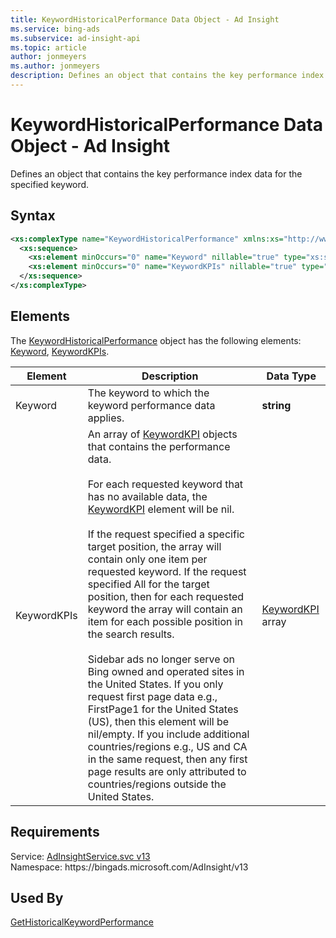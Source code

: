 ```yaml
---
title: KeywordHistoricalPerformance Data Object - Ad Insight
ms.service: bing-ads
ms.subservice: ad-insight-api
ms.topic: article
author: jonmeyers
ms.author: jonmeyers
description: Defines an object that contains the key performance index data for the specified keyword.
---
```

# KeywordHistoricalPerformance Data Object - Ad Insight
Defines an object that contains the key performance index data for the specified keyword.

## Syntax
```xml
<xs:complexType name="KeywordHistoricalPerformance" xmlns:xs="http://www.w3.org/2001/XMLSchema">
  <xs:sequence>
    <xs:element minOccurs="0" name="Keyword" nillable="true" type="xs:string" />
    <xs:element minOccurs="0" name="KeywordKPIs" nillable="true" type="tns:ArrayOfKeywordKPI" />
  </xs:sequence>
</xs:complexType>
```

## <a name="elements"></a>Elements

The [KeywordHistoricalPerformance](keywordhistoricalperformance.md) object has the following elements: [Keyword](#keyword), [KeywordKPIs](#keywordkpis).

|Element|Description|Data Type|
|-----------|---------------|-------------|
|<a name="keyword"></a>Keyword|The keyword to which the keyword performance data applies.|**string**|
|<a name="keywordkpis"></a>KeywordKPIs|An array of [KeywordKPI](keywordkpi.md) objects that contains the performance data.<br/><br/>For each requested keyword that has no available data, the [KeywordKPI](keywordkpi.md) element will be nil.<br/><br/>If the request specified a specific target position, the array will contain only one item per requested keyword. If the request specified All for the target position, then for each requested keyword the array will contain an item for each possible position in the search results.<br/><br/>Sidebar ads no longer serve on Bing owned and operated sites in the United States. If you only request first page data e.g., FirstPage1 for the United States (US), then this element will be nil/empty. If you include additional countries/regions e.g., US and CA in the same request, then any first page results are only attributed to countries/regions outside the United States.|[KeywordKPI](keywordkpi.md) array|

## Requirements
Service: [AdInsightService.svc v13](https://adinsight.api.bingads.microsoft.com/Api/Advertiser/AdInsight/v13/AdInsightService.svc)  
Namespace: https\://bingads.microsoft.com/AdInsight/v13  

## Used By
[GetHistoricalKeywordPerformance](gethistoricalkeywordperformance.md)  
